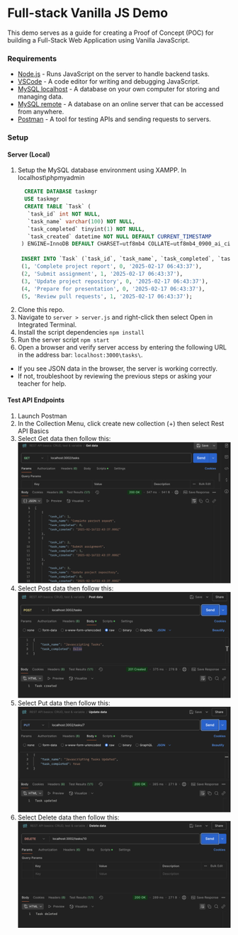# Full-stack Vanilla JS Demo
This demo serves as a guide for creating a Proof of Concept (POC) for building a Full-Stack Web Application using Vanilla JavaScript.

### Requirements
* [Node.js](https://nodejs.org/en/download) - Runs JavaScript on the server to handle backend tasks.
* [VSCode](https://code.visualstudio.com/download) - A code editor for writing and debugging JavaScript.
* [MySQL localhost](https://www.apachefriends.org/download.html) - A database on your own computer for storing and managing data.
* [MySQL remote](https://freedb.tech/) - A database on an online server that can be accessed from anywhere.
* [Postman](https://www.postman.com/downloads/) - A tool for testing APIs and sending requests to servers.

### Setup

#### Server (Local)

1. Setup the MySQL database environment using XAMPP.
   In localhost\phpmyadmin
   ```sql
     CREATE DATABASE taskmgr
     USE taskmgr
     CREATE TABLE `Task` (
      `task_id` int NOT NULL,
      `task_name` varchar(100) NOT NULL,
      `task_completed` tinyint(1) NOT NULL,
      `task_created` datetime NOT NULL DEFAULT CURRENT_TIMESTAMP
    ) ENGINE=InnoDB DEFAULT CHARSET=utf8mb4 COLLATE=utf8mb4_0900_ai_ci;

    INSERT INTO `Task` (`task_id`, `task_name`, `task_completed`, `task_created`) VALUES
    (1, 'Complete project report', 0, '2025-02-17 06:43:37'),
    (2, 'Submit assignment', 1, '2025-02-17 06:43:37'),
    (3, 'Update project repository', 0, '2025-02-17 06:43:37'),
    (4, 'Prepare for presentation', 0, '2025-02-17 06:43:37'),
    (5, 'Review pull requests', 1, '2025-02-17 06:43:37');
   ```
2. Clone this repo.
3. Navigate to ```server > server.js``` and right-click then select Open in Integrated Terminal.
4. Install the script dependencies ```npm install```
5. Run the server script ```npm start```
6. Open a browser and verify server access by entering the following URL in the address bar: ```localhost:3000\tasks\```.
  - If you see JSON data in the browser, the server is working correctly.
  - If not, troubleshoot by reviewing the previous steps or asking your teacher for help.

#### Test API Endpoints

1. Launch Postman
2. In the Collection Menu, click create new collection (+) then select Rest API Basics
3. Select Get data then follow this:
   ![get](./get.png)
5. Select Post data then follow this:
   ![get](./post.png)
7. Select Put data then follow this:
   ![get](./put.png)
9. Select Delete data then follow this:
   ![get](./delete.png)

